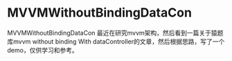# MVVMWithoutBindingDataCon
MVVMWithoutBindingDataCon 
最近在研究mvvm架构，然后看到一篇关于猿题库mvvm without binding With dataController的文章，然后根据思路，写了一个demo，仅供学习和参考。
